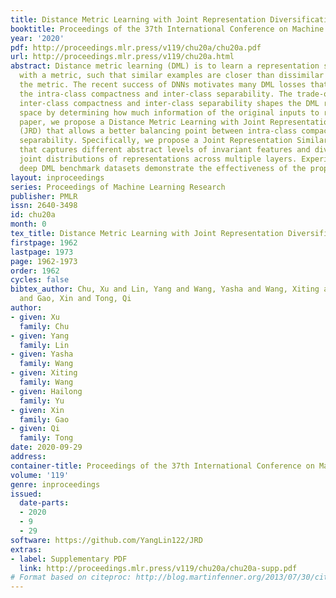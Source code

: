 ```yaml
---
title: Distance Metric Learning with Joint Representation Diversification
booktitle: Proceedings of the 37th International Conference on Machine Learning
year: '2020'
pdf: http://proceedings.mlr.press/v119/chu20a/chu20a.pdf
url: http://proceedings.mlr.press/v119/chu20a.html
abstract: Distance metric learning (DML) is to learn a representation space equipped
  with a metric, such that similar examples are closer than dissimilar examples concerning
  the metric. The recent success of DNNs motivates many DML losses that encourage
  the intra-class compactness and inter-class separability. The trade-off between
  inter-class compactness and inter-class separability shapes the DML representation
  space by determining how much information of the original inputs to retain. In this
  paper, we propose a Distance Metric Learning with Joint Representation Diversification
  (JRD) that allows a better balancing point between intra-class compactness and inter-class
  separability. Specifically, we propose a Joint Representation Similarity regularizer
  that captures different abstract levels of invariant features and diversifies the
  joint distributions of representations across multiple layers. Experiments on three
  deep DML benchmark datasets demonstrate the effectiveness of the proposed approach.
layout: inproceedings
series: Proceedings of Machine Learning Research
publisher: PMLR
issn: 2640-3498
id: chu20a
month: 0
tex_title: Distance Metric Learning with Joint Representation Diversification
firstpage: 1962
lastpage: 1973
page: 1962-1973
order: 1962
cycles: false
bibtex_author: Chu, Xu and Lin, Yang and Wang, Yasha and Wang, Xiting and Yu, Hailong
  and Gao, Xin and Tong, Qi
author:
- given: Xu
  family: Chu
- given: Yang
  family: Lin
- given: Yasha
  family: Wang
- given: Xiting
  family: Wang
- given: Hailong
  family: Yu
- given: Xin
  family: Gao
- given: Qi
  family: Tong
date: 2020-09-29
address: 
container-title: Proceedings of the 37th International Conference on Machine Learning
volume: '119'
genre: inproceedings
issued:
  date-parts:
  - 2020
  - 9
  - 29
software: https://github.com/YangLin122/JRD
extras:
- label: Supplementary PDF
  link: http://proceedings.mlr.press/v119/chu20a/chu20a-supp.pdf
# Format based on citeproc: http://blog.martinfenner.org/2013/07/30/citeproc-yaml-for-bibliographies/
---
```

